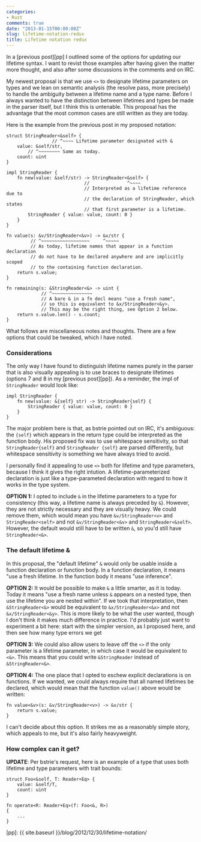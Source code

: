 ```yaml
---
categories:
- Rust
comments: true
date: "2013-01-15T00:00:00Z"
slug: lifetime-notation-redux
title: Lifetime notation redux
---
```


In a [previous post][pp] I outlined some of the options for updating our
lifetime syntax.  I want to revist those examples after having given
the matter more thought, and also after some discussions in the
comments and on IRC.

My newest proposal is that we use `<>` to designate lifetime
parameters on types and we lean on semantic analysis (the resolve
pass, more precisely) to handle the ambiguity between a lifetime name
and a type name.  Before I always wanted to have the distinction
between lifetimes and types be made in the parser itself, but I think
this is untenable.  This proposal has the advantage that the most
common cases are still written as they are today.

Here is the example from the previous post in my proposed notation:

    struct StringReader<&self> {
                     // ^~~~~ Lifetime parameter designated with &
        value: &self/str,
            // ^~~~~~~~~ Same as today.
        count: uint
    }
    
    impl StringReader {
        fn new(value: &self/str) -> StringReader<&self> {
                                 //              ^~~~~
                                 // Interpreted as a lifetime reference due to
                                 // the declaration of StringReader, which states
                                 // that first parameter is a lifetime.
            StringReader { value: value, count: 0 }
        }
    }
    
    fn value(s: &v/StringReader<&v>) -> &v/str {
             // ^~~~~~~~~~~~~~~~~~~     ^~~~~~
             // As today, lifetime names that appear in a function declaration
             // do not have to be declared anywhere and are implicitly scoped
             // to the containing function declaration.
        return s.value;
    }

    fn remaining(s: &StringReader<&> -> uint {
                 // ^~~~~~~~~~~~~~~~
                 // A bare & in a fn decl means "use a fresh name",
                 // so this is equivalent to &x/StringReader<&y>.
                 // This may be the right thing, see Option 2 below.
        return s.value.len() - s.count;
    }
    
What follows are miscellaneous notes and thoughts.  There are a few
options that could be tweaked, which I have noted.
    
### Considerations

The only way I have found to distinguish lifetime names purely in the
parser that is also visually appealing is to use braces to designate
lifetimes (options 7 and 8 in my [previous post][pp]).  As a reminder,
the impl of `StringReader` would look like:

    impl StringReader {
        fn new(value: &{self} str) -> StringReader{self} {
            StringReader { value: value, count: 0 }
        }
    }

The major problem here is that, as bstrie pointed out on IRC, it's
ambiguous: the `{self}` which appears in the return type could be
interpreted as the function body.  His proposed fix was to use
whitespace sensitivity, so that `StringReader{self}` and `StringReader
{self}` are parsed differently, but whitespace sensitivity is
something we have always tried to avoid.

I personally find it appealing to use `<>` both for lifetime and type
parameters, because I think it gives the right intution.  A
lifetime-parameterized declaration is just like a type-parameted
declaration with regard to how it works in the type system.

**OPTION 1:** I opted to include `&` in the lifetime parameters to a
type for consistency (this way, a lifetime name is always preceded by
`&`).  However, they are not strictly necessary and they are visually
heavy.  We could remove them, which would mean you have
`&v/StringReader<v>` and `StringReader<self>` and not
`&v/StringReader<&v>` and `StringReader<&self>`.  However, the default
would still have to be written `&`, so you'd still have
`StringReader<&>`.

### The default lifetime &

In this proposal, the "default lifetime" `&` would only be usable
inside a function declaration or function body.  In a function
declaration, it means "use a fresh lifetime.  In the function body it
means "use inference".

**OPTION 2:** It would be possible to make `&` a little smarter, as it
is today.  Today it means "use a fresh name unless `&` appears on a
nested type, then use the lifetime you are nested within".  If we took
that interpretation, then `&StringReader<&>` would be equivalent to
`&x/StringReader<&x>` and not `&x/StringReader<&y>`.  This is more
likely to be what the user wanted, though I don't think it makes much
difference in practice.  I'd probably just want to experiment a bit
here: start with the simpler version, as I proposed here, and then see
how many type errors we get

**OPTION 3:** We could also allow users to leave off the `<>` if the
only parameter is a lifetime parameter, in which case it would be
equivalent to `<&>`.  This means that you could write `&StringReader`
instead of `&StringReader<&>`.

**OPTION 4:** The one place that I opted to eschew explicit declarations
is on functions.  If we wanted, we could always require that all named
lifetimes be declared, which would mean that the function `value()`
above would be written:

    fn value<&v>(s: &v/StringReader<v>) -> &v/str {
        return s.value;
    }

I can't decide about this option.  It strikes me as a reasonably
simple story, which appeals to me, but it's also fairly heavyweight.

### How complex can it get?

**UPDATE**: Per bstrie's request, here is an example of a type that
uses both lifetime and type parameters with trait bounds:

    struct Foo<&self, T: Reader+Eq> {
        value: &self/T,
        count: uint
    }
    
    fn operate<R: Reader+Eq>(f: Foo<&, R>)
    {
        ...
    }


[pp]: {{ site.baseurl }}/blog/2012/12/30/lifetime-notation/
